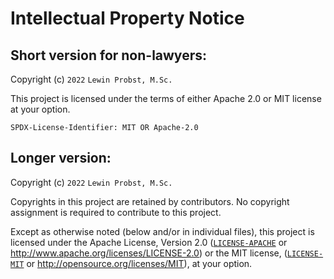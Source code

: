# Intellectual Property Notice

## Short version for non-lawyers:

Copyright (c) `2022` `Lewin Probst, M.Sc.`

This project is licensed under the terms of either Apache 2.0 or MIT license at
your option.

```
SPDX-License-Identifier: MIT OR Apache-2.0
```

## Longer version:

Copyright (c) `2022` `Lewin Probst, M.Sc.`

Copyrights in this project are retained by contributors. No copyright assignment
is required to contribute to this project.

Except as otherwise noted (below and/or in individual files), this project is
licensed under the Apache License, Version 2.0
([`LICENSE-APACHE`](LICENSE-APACHE) or
http://www.apache.org/licenses/LICENSE-2.0) or the MIT license,
([`LICENSE-MIT`](LICENSE-MIT) or http://opensource.org/licenses/MIT), at your
option.

